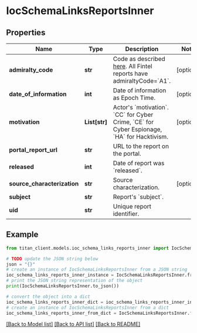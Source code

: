 # IocSchemaLinksReportsInner


## Properties

Name | Type | Description | Notes
------------ | ------------- | ------------- | -------------
**admiralty_code** | **str** | Code as described [here](http://en.wikipedia.org/wiki/Admiralty_code). All Fintel reports have admiraltyCode&#x3D;&#x60;A1&#x60;. | [optional] 
**date_of_information** | **int** | Date of information as Epoch Time. | [optional] 
**motivation** | **List[str]** | Actor&#39;s &#x60;motivation&#x60;. &#x60;CC&#x60; for Cyber Crime, &#x60;CE&#x60; for Cyber Espionage, &#x60;HA&#x60; for Hacktivism. | [optional] 
**portal_report_url** | **str** | URL to the report on the portal. | 
**released** | **int** | Date of report was &#x60;released&#x60;. | 
**source_characterization** | **str** | Source characterization. | [optional] 
**subject** | **str** | Report&#39;s &#x60;subject&#x60;. | 
**uid** | **str** | Unique report identifier. | 

## Example

```python
from titan_client.models.ioc_schema_links_reports_inner import IocSchemaLinksReportsInner

# TODO update the JSON string below
json = "{}"
# create an instance of IocSchemaLinksReportsInner from a JSON string
ioc_schema_links_reports_inner_instance = IocSchemaLinksReportsInner.from_json(json)
# print the JSON string representation of the object
print(IocSchemaLinksReportsInner.to_json())

# convert the object into a dict
ioc_schema_links_reports_inner_dict = ioc_schema_links_reports_inner_instance.to_dict()
# create an instance of IocSchemaLinksReportsInner from a dict
ioc_schema_links_reports_inner_from_dict = IocSchemaLinksReportsInner.from_dict(ioc_schema_links_reports_inner_dict)
```
[[Back to Model list]](../README.md#documentation-for-models) [[Back to API list]](../README.md#documentation-for-api-endpoints) [[Back to README]](../README.md)


